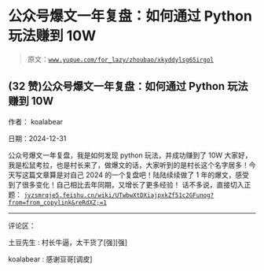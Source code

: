 # 公众号爆文一年复盘：如何通过 Python 玩法赚到 10W

> 原文：[`www.yuque.com/for_lazy/zhoubao/xkyddylsg65irgol`](https://www.yuque.com/for_lazy/zhoubao/xkyddylsg65irgol)

## (32 赞)公众号爆文一年复盘：如何通过 Python 玩法赚到 10W

作者： koalabear

日期：2024-12-31

公众号爆文一年复盘，我是如何发现 python 玩法，并成功赚到了 10W
大家好，我是松鼠考拉，也是村长来了，做爆文的话，大家听到的是村长这个名字居多！今天写这篇文章算是对自己 2024 的一个复盘吧！陆陆续续做了 1 年的爆文，感受到了很多变化！自己相比去年同期，又增长了更多经验！
话不多说，直接切入正题： [`jvzsmrqje5.feishu.cn/wiki/UTwbwXtDXiajpxkZf51c2GFunog?from=from_copylink&reRdXZ;=1`](https://jvzsmrqje5.feishu.cn/wiki/UTwbwXtDXiajpxkZf51c2GFunog?from=from_copylink&reRdXZ;=1)

* * *

评论区：

土豆先生 : 村长牛逼，太干货了[强][强]

koalabear : 感谢豆哥[调皮]
